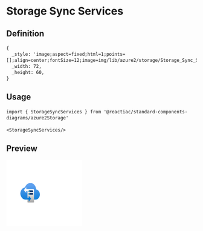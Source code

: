 # Storage Sync Services

## Definition

```
{
  _style: 'image;aspect=fixed;html=1;points=[];align=center;fontSize=12;image=img/lib/azure2/storage/Storage_Sync_Services.svg;strokeColor=none;',
  _width: 72,
  _height: 60,
}
```

## Usage

```
import { StorageSyncServices } from '@reactiac/standard-components-diagrams/azure2Storage'

<StorageSyncServices/>
```

## Preview

<img src="./storage-sync-services.png" width="200"/>
